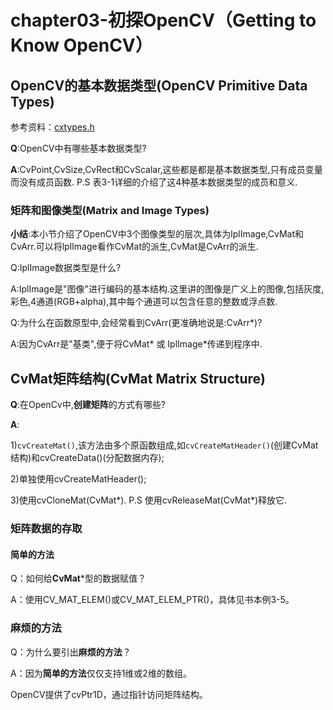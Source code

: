 # chapter03-初探OpenCV（Getting to Know OpenCV）

## OpenCV的基本数据类型(OpenCV Primitive Data Types)

参考资料：[cxtypes.h](https://github.com/cybertk/opencv/blob/master/opencv/cxcore/include/cxtypes.h)

**Q**:OpenCV中有哪些基本数据类型?

**A**:CvPoint,CvSize,CvRect和CvScalar,这些都是都是基本数据类型,只有成员变量而没有成员函数. P.S 表3-1详细的介绍了这4种基本数据类型的成员和意义.

### 矩阵和图像类型(Matrix and Image Types)

**小结**:本小节介绍了OpenCV中3个图像类型的层次,具体为lplImage,CvMat和CvArr.可以将lplImage看作CvMat的派生,CvMat是CvArr的派生.

Q:IplImage数据类型是什么?

A:IplImage是"图像"进行编码的基本结构.这里讲的图像是广义上的图像,包括灰度,彩色,4通道(RGB+alpha),其中每个通道可以包含任意的整数或浮点数.

Q:为什么在函数原型中,会经常看到CvArr(更准确地说是:CvArr*)?

A:因为CvArr是"基类",便于将CvMat* 或 IplImage*传递到程序中.

## CvMat矩阵结构(CvMat Matrix Structure)

**Q**:在OpenCv中,**创建矩阵**的方式有哪些?

**A**:

1)`cvCreateMat()`,该方法由多个原函数组成,如`cvCreateMatHeader()`(创建CvMat结构)和cvCreateData()(分配数据内存);

2)单独使用cvCreateMatHeader();

3)使用cvCloneMat(CvMat*). P.S 使用cvReleaseMat(CvMat*)释放它.

### 矩阵数据的存取

#### 简单的方法

Q：如何给**CvMat***型的数据赋值？

A：使用CV_MAT_ELEM()或CV_MAT_ELEM_PTR()，具体见书本例3-5。

### 麻烦的方法

Q：为什么要引出**麻烦的方法**？

A：因为**简单的方法**仅仅支持1维或2维的数组。

OpenCV提供了cvPtr1D，通过指针访问矩阵结构。











